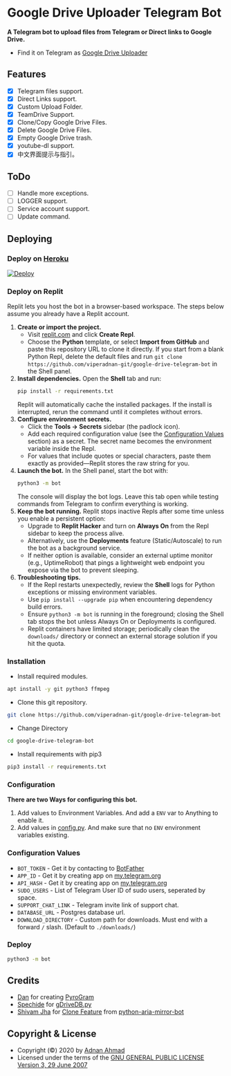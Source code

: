 # Google Drive Uploader Telegram Bot
**A Telegram bot to upload files from Telegram or Direct links to Google Drive.**
- Find it on Telegram as [Google Drive Uploader](https://t.me/uploadgdrivebot)

## Features
- [X] Telegram files support.
- [X] Direct Links support.
- [X] Custom Upload Folder.
- [X] TeamDrive Support.
- [X] Clone/Copy Google Drive Files.
- [X] Delete Google Drive Files.
- [X] Empty Google Drive trash.
- [X] youtube-dl support.
- [X] 中文界面提示与指引。

## ToDo 
- [ ] Handle more exceptions.
- [ ] LOGGER support.
- [ ] Service account support.
- [ ] Update command.

## Deploying

### Deploy on [Heroku](https://heroku.com)
[![Deploy](https://www.herokucdn.com/deploy/button.svg)](https://heroku.com/deploy)

### Deploy on Replit
Replit lets you host the bot in a browser-based workspace. The steps below assume you already
have a Replit account.

1. **Create or import the project.**
   - Visit [replit.com](https://replit.com) and click **Create Repl**.
   - Choose the **Python** template, or select **Import from GitHub** and paste this repository
     URL to clone it directly. If you start from a blank Python Repl, delete the default files
     and run `git clone https://github.com/viperadnan-git/google-drive-telegram-bot` in the
     Shell panel.
2. **Install dependencies.** Open the **Shell** tab and run:
   ```sh
   pip install -r requirements.txt
   ```
   Replit will automatically cache the installed packages. If the install is interrupted, rerun
   the command until it completes without errors.
3. **Configure environment secrets.**
   - Click the **Tools → Secrets** sidebar (the padlock icon).
   - Add each required configuration value (see the [Configuration Values](#configuration-values)
     section) as a secret. The secret name becomes the environment variable inside the Repl.
   - For values that include quotes or special characters, paste them exactly as provided—Replit
     stores the raw string for you.
4. **Launch the bot.** In the Shell panel, start the bot with:
   ```sh
   python3 -m bot
   ```
   The console will display the bot logs. Leave this tab open while testing commands from
   Telegram to confirm everything is working.
5. **Keep the bot running.** Replit stops inactive Repls after some time unless you enable a
   persistent option:
   - Upgrade to **Replit Hacker** and turn on **Always On** from the Repl sidebar to keep the
     process alive.
   - Alternatively, use the **Deployments** feature (Static/Autoscale) to run the bot as a
     background service.
   - If neither option is available, consider an external uptime monitor (e.g., UptimeRobot)
     that pings a lightweight web endpoint you expose via the bot to prevent sleeping.
6. **Troubleshooting tips.**
   - If the Repl restarts unexpectedly, review the **Shell** logs for Python exceptions or
     missing environment variables.
   - Use `pip install --upgrade pip` when encountering dependency build errors.
   - Ensure `python3 -m bot` is running in the foreground; closing the Shell tab stops the bot
     unless Always On or Deployments is configured.
   - Replit containers have limited storage; periodically clean the `downloads/` directory or
     connect an external storage solution if you hit the quota.

### Installation
- Install required modules.
```sh
apt install -y git python3 ffmpeg
```
- Clone this git repository.
```sh 
git clone https://github.com/viperadnan-git/google-drive-telegram-bot
```
- Change Directory
```sh 
cd google-drive-telegram-bot
```
- Install requirements with pip3
```sh 
pip3 install -r requirements.txt
```

### Configuration
**There are two Ways for configuring this bot.**
1. Add values to Environment Variables. And add a `ENV` var to Anything to enable it.
2. Add values in [config.py](./bot/config.py). And make sure that no `ENV` environment variables existing.

### Configuration Values
- `BOT_TOKEN` - Get it by contacting to [BotFather](https://t.me/botfather)
- `APP_ID` - Get it by creating app on [my.telegram.org](https://my.telegram.org/apps)
- `API_HASH` - Get it by creating app on [my.telegram.org](https://my.telegram.org/apps)
- `SUDO_USERS` - List of Telegram User ID of sudo users, seperated by space.
- `SUPPORT_CHAT_LINK` - Telegram invite link of support chat.
- `DATABASE_URL` - Postgres database url.
- `DOWNLOAD_DIRECTORY` - Custom path for downloads. Must end with a forward `/` slash. (Default to `./downloads/`)

### Deploy 
```sh 
python3 -m bot
```

## Credits
- [Dan](https://github.com/delivrance) for creating [PyroGram](https://pyrogram.org)
- [Spechide](https://github.com/Spechide) for [gDriveDB.py](./bot/helpers/sql_helper/gDriveDB.py)
- [Shivam Jha](https://github.com/lzzy12) for [Clone Feature](./bot/helpers/gdrive_utils/gDrive.py) from [python-aria-mirror-bot](https://github.com/lzzy12/python-aria-mirror-bot)

## Copyright & License
- Copyright (©) 2020 by [Adnan Ahmad](https://github.com/viperadnan-git)
- Licensed under the terms of the [GNU GENERAL PUBLIC LICENSE Version 3, 29 June 2007](./LICENSE)